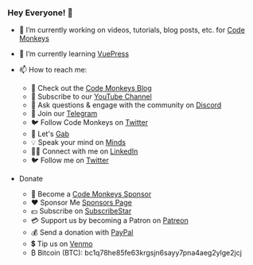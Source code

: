 ### Hey Everyone! 👋

- 🔭 I’m currently working on videos, tutorials, blog posts, etc. for <a href="https://github.com/codemonkeysio">Code Monkeys</a>

- 🌱 I’m currently learning <a href="https://vuepress.vuejs.org/">VuePress</a>

- 📫 How to reach me:

  - 🐒 Check out the <a href="https://www.codemonkeys.tech/">Code Monkeys Blog</a>
  - 🎥 Subscribe to our <a href="https://www.youtube.com/channel/UCteut5f1PHW8vP29o66z-kg">YouTube Channel</a>
  - 🤖 Ask questions & engage with the community on <a href="https://discord.gg/mh9rQmwJ8H">Discord</a>
  - 📨 Join our <a href="https://t.me/codemonkeystech">Telegram</a>
  - 🐦 Follow Code Monkeys on <a href="https://twitter.com/codemonkeystech">Twitter</a>
  - 🐸 Let's <a href="https://gab.com/codemonkeys">Gab</a>
  - 💡 Speak your mind on <a href="https://www.minds.com/codemonkeys/">Minds</a>
  - 👷‍♂️ Connect with me on <a href="https://www.linkedin.com/in/jason-chiarulli/">LinkedIn</a>
  - 🐦 Follow me on <a href="https://twitter.com/jason_chiarulli">Twitter</a>

- Donate

  - 🍌 Become a <a href="https://github.com/sponsors/codemonkeysio">Code Monkeys Sponsor</a>
  - ❤️ Sponsor Me <a href="https://github.com/sponsors/jchiarulli">Sponsors Page</a>
  - 💵 Subscribe on <a href="https://www.subscribestar.com/code-monkeys">SubscribeStar</a>
  - 💳 Support us by becoming a Patron on <a href="https://www.patreon.com/codemonkeys?fan_landing=true">Patreon</a>
  - 💰 Send a donation with <a href="https://paypal.me/codemonkeystech?locale.x=en_US">PayPal</a>
  - 💲 Tip us on <a href="https://venmo.com/u/codemonkeys">Venmo</a>
  - ₿ Bitcoin (BTC): bc1q78he85fe63krgsjn6sayy7pna4aeg2ylge2jcj
